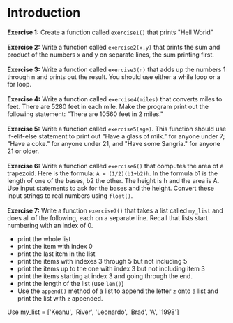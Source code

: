 # Introduction
**Exercise 1:**
Create a function called `exercise1()` that prints "Hell World" <br /><br />
**Exercise 2:**
Write a function called `exercise2(x,y)` that prints the sum and product of the numbers x and y on separate lines, the sum printing first.<br /><br />
**Exercise 3:**
Write a function called `exercise3(n)` that adds up the numbers 1 through n and prints out the result. You should use either a while loop or a for loop.<br /><br />
**Exercise 4:**
Write a function called `exercise4(miles)` that converts miles to feet. There are 5280 feet in each mile. Make the program print out the following statement: "There are 10560 feet in 2 miles."<br /><br />
**Exercise 5:**
Write a function called `exercise5(age)`. This function should use if-elif-else statement to print out "Have a glass of milk." for anyone under 7; "Have a coke." for anyone under 21, and "Have some Sangria." for anyone 21 or older.<br /><br />
**Exercise 6:**
Write a function called `exercise6()` that computes the area of a trapezoid. Here is the formula: `A = (1/2)(b1+b2)h`. In the formula b1 is the length of one of the bases, b2 the other. The height is h and the area is A. Use input statements to ask for the bases and the height. Convert these input strings to real numbers using `float()`.<br /><br />
**Exercise 7:**
Write a function `exercise7()` that takes a list called `my_list` and does all of the following, each on a separate line. Recall that lists start numbering with an index of 0.

-   print the whole list
-   print the item with index 0
-   print the last item in the list
-   print the items with indexes 3 through 5 but not including 5
-   print the items up to the one with index 3 but not including item 3
-   print the items starting at index 3 and going through the end.
-   print the length of the list (use  `len()`)
-   Use the  `append()`  method of a list to append the letter  `z`  onto a list and print the list with  `z`  appended.

Use my_list = ['Keanu', 'River', 'Leonardo', 'Brad', 'A', '1998']<br /><br />

